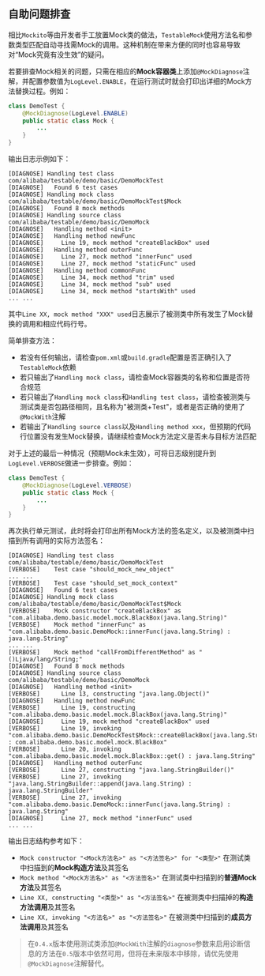 自助问题排查
---

相比`Mockito`等由开发者手工放置Mock类的做法，`TestableMock`使用方法名和参数类型匹配自动寻找需Mock的调用。这种机制在带来方便的同时也容易导致对“Mock究竟有没生效”的疑问。

若要排查Mock相关的问题，只需在相应的**Mock容器类**上添加`@MockDiagnose`注解，并配置参数值为`LogLevel.ENABLE`，在运行测试时就会打印出详细的Mock方法替换过程。例如：

```java
class DemoTest {
    @MockDiagnose(LogLevel.ENABLE)
    public static class Mock {
        ...
    }
}
```

输出日志示例如下：

```text
[DIAGNOSE] Handling test class com/alibaba/testable/demo/basic/DemoMockTest
[DIAGNOSE]   Found 6 test cases
[DIAGNOSE] Handling mock class com/alibaba/testable/demo/basic/DemoMockTest$Mock
[DIAGNOSE]   Found 8 mock methods
[DIAGNOSE] Handling source class com/alibaba/testable/demo/basic/DemoMock
[DIAGNOSE]   Handling method <init>
[DIAGNOSE]   Handling method newFunc
[DIAGNOSE]     Line 19, mock method "createBlackBox" used
[DIAGNOSE]   Handling method outerFunc
[DIAGNOSE]     Line 27, mock method "innerFunc" used
[DIAGNOSE]     Line 27, mock method "staticFunc" used
[DIAGNOSE]   Handling method commonFunc
[DIAGNOSE]     Line 34, mock method "trim" used
[DIAGNOSE]     Line 34, mock method "sub" used
[DIAGNOSE]     Line 34, mock method "startsWith" used
... ...
```

其中`Line XX, mock method "XXX" used`日志展示了被测类中所有发生了Mock替换的调用和相应代码行号。

简单排查方法：

- 若没有任何输出，请检查`pom.xml`或`build.gradle`配置是否正确引入了`TestableMock`依赖
- 若只输出了`Handling mock class`，请检查Mock容器类的名称和位置是否符合规范
- 若只输出了`Handling mock class`和`Handling test class`，请检查被测类与测试类是否包路径相同，且名称为"被测类+Test"，或者是否正确的使用了`@MockWith`注解
- 若输出了`Handling source class`以及`Handling method xxx`，但预期的代码行位置没有发生Mock替换，请继续检查Mock方法定义是否未与目标方法匹配

对于上述的最后一种情况（预期Mock未生效），可将日志级别提升到`LogLevel.VERBOSE`做进一步排查。例如：

```java
class DemoTest {
    @MockDiagnose(LogLevel.VERBOSE)
    public static class Mock {
        ...
    }
}
```

再次执行单元测试，此时将会打印出所有Mock方法的签名定义，以及被测类中扫描到所有调用的实际方法签名：

```text
[DIAGNOSE] Handling test class com/alibaba/testable/demo/basic/DemoMockTest
[VERBOSE]    Test case "should_mock_new_object"
... ...
[VERBOSE]    Test case "should_set_mock_context"
[DIAGNOSE]   Found 6 test cases
[DIAGNOSE] Handling mock class com/alibaba/testable/demo/basic/DemoMockTest$Mock
[VERBOSE]    Mock constructor "createBlackBox" as "com.alibaba.demo.basic.model.mock.BlackBox(java.lang.String)"
[VERBOSE]    Mock method "innerFunc" as "com.alibaba.demo.basic.DemoMock::innerFunc(java.lang.String) : java.lang.String"
... ...
[VERBOSE]    Mock method "callFromDifferentMethod" as "()Ljava/lang/String;"
[DIAGNOSE]   Found 8 mock methods
[DIAGNOSE] Handling source class com/alibaba/testable/demo/basic/DemoMock
[DIAGNOSE]   Handling method <init>
[VERBOSE]      Line 13, constructing "java.lang.Object()"
[DIAGNOSE]   Handling method newFunc
[VERBOSE]      Line 19, constructing "com.alibaba.demo.basic.model.mock.BlackBox(java.lang.String)"
[DIAGNOSE]     Line 19, mock method "createBlackBox" used
[VERBOSE]      Line 19, invoking "com.alibaba.demo.basic.DemoMockTest$Mock::createBlackBox(java.lang.String) : com.alibaba.demo.basic.model.mock.BlackBox"
[VERBOSE]      Line 20, invoking "com.alibaba.demo.basic.model.mock.BlackBox::get() : java.lang.String"
[DIAGNOSE]   Handling method outerFunc
[VERBOSE]      Line 27, constructing "java.lang.StringBuilder()"
[VERBOSE]      Line 27, invoking "java.lang.StringBuilder::append(java.lang.String) : java.lang.StringBuilder"
[VERBOSE]      Line 27, invoking "com.alibaba.demo.basic.DemoMock::innerFunc(java.lang.String) : java.lang.String"
[DIAGNOSE]     Line 27, mock method "innerFunc" used
... ...
```

输出日志结构参考如下：

- `Mock constructor "<Mock方法名>" as "<方法签名>" for "<类型>"` 在测试类中扫描到的**Mock构造方法**及其签名
- `Mock method "<Mock方法名>" as "<方法签名>"` 在测试类中扫描到的**普通Mock方法**及其签名
- `Line XX, constructing "<类型>" as "<方法签名>"` 在被测类中扫描掉的**构造方法调用**及其签名
- `Line XX, invoking "<方法名>" as "<方法签名>"` 在被测类中扫描到的**成员方法调用**及其签名

> 在`0.4.x`版本使用测试类添加`@MockWith`注解的`diagnose`参数来启用诊断信息的方法在`0.5`版本中依然可用，但将在未来版本中移除，请优先使用`@MockDiagnose`注解替代。
